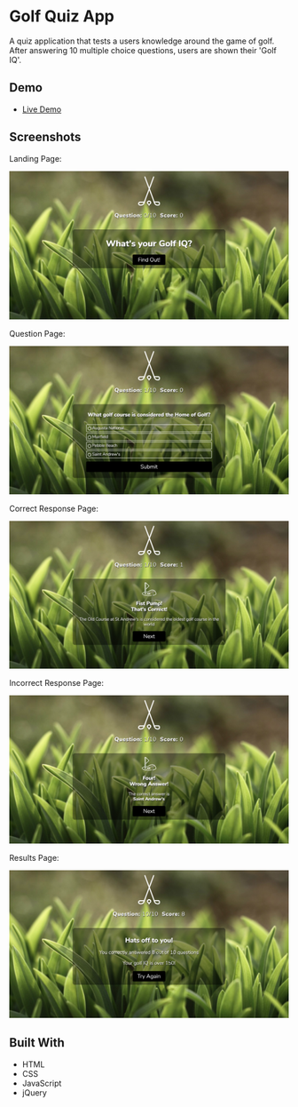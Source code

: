 # Golf Quiz App

A quiz application that tests a users knowledge around the game of golf. After answering 10 multiple choice questions, users are shown their 'Golf IQ'. 

## Demo

- [Live Demo](https://mike-crane.github.io/golf-quiz-app/)

## Screenshots

Landing Page:

![landing page](images/screenshots/landing.png)

Question Page:

![question page](images/screenshots/question.png)

Correct Response Page:

![correct response page](images/screenshots/correct_response.png)

Incorrect Response Page:

![incorrect response page](images/screenshots/incorrect_response.png)

Results Page:

![results page](images/screenshots/results.png)

## Built With

* HTML
* CSS
* JavaScript
* jQuery